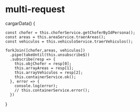 ﻿# multi-request

  cargarData() {

    const chofer = this.choferService.getChoferByIdPersona();
    const areas = this.areaService.traerAreas();
    const vehiculos = this.vehiculoService.traerVehiculos();

    forkJoin([chofer,areas, vehiculos])
      .pipe(takeUntil(this.unsubscribe$))
      .subscribe(resp => {
        this.objChofer = resp[0];
        this.arrayAreas = resp[1];
        this.arrayVehiculos = resp[2];
        this.containerService.ok();
      }, error => {
        console.log(error);
        // this.containerService.error();
      })
  }


